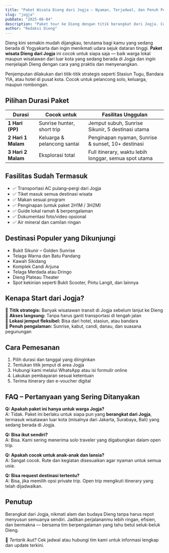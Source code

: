 ```yaml
---
title: "Paket Wisata Dieng dari Jogja – Nyaman, Terjadwal, dan Penuh Pengalaman"
slug: "jogja"
pubDate: "2025-08-04"
description: "Paket tour ke Dieng dengan titik berangkat dari Jogja. Cocok untuk semua wisatawan yang sedang berada di Yogyakarta, baik keluarga, pasangan, maupun solo traveler."
author: "Redaksi Dieng"
---
```



Dieng kini semakin mudah dijangkau, terutama bagi kamu yang sedang berada di Yogyakarta dan ingin menikmati udara sejuk dataran tinggi. **Paket wisata Dieng dari Jogja** ini cocok untuk siapa saja — baik warga lokal maupun wisatawan dari luar kota yang sedang berada di Jogja dan ingin menjelajah Dieng dengan cara yang praktis dan menyenangkan.

Penjemputan dilakukan dari titik-titik strategis seperti Stasiun Tugu, Bandara YIA, atau hotel di pusat kota. Cocok untuk pelancong solo, keluarga, maupun rombongan.

## Pilihan Durasi Paket

| Durasi             | Cocok untuk            | Fasilitas Unggulan                                    |
|--------------------|------------------------|--------------------------------------------------------|
| **1 Hari (PP)**    | Sunrise hunter, short trip | Jemput subuh, Sunrise Sikunir, 5 destinasi utama   |
| **2 Hari 1 Malam** | Keluarga & pelancong santai | Penginapan nyaman, Sunrise & sunset, 10+ destinasi |
| **3 Hari 2 Malam** | Eksplorasi total       | Full itinerary, waktu lebih longgar, semua spot utama |

## Fasilitas Sudah Termasuk

- ✅ Transportasi AC pulang–pergi dari Jogja  
- ✅ Tiket masuk semua destinasi wisata  
- ✅ Makan sesuai program  
- ✅ Penginapan (untuk paket 2H1M / 3H2M)  
- ✅ Guide lokal ramah & berpengalaman  
- ✅ Dokumentasi foto/video opsional  
- ✅ Air mineral dan camilan ringan

## Destinasi Populer yang Dikunjungi

- Bukit Sikunir – Golden Sunrise  
- Telaga Warna dan Batu Pandang  
- Kawah Sikidang  
- Komplek Candi Arjuna  
- Telaga Merdada atau Dringo  
- Dieng Plateau Theater  
- Spot kekinian seperti Bukit Scooter, Pintu Langit, dan lainnya

## Kenapa Start dari Jogja?

🧭 **Titik strategis:** Banyak wisatawan transit di Jogja sebelum lanjut ke Dieng  
🚐 **Akses langsung:** Tanpa harus ganti transportasi di tengah jalan  
📍 **Lokasi jemput fleksibel:** Bisa dari hotel, stasiun, atau bandara  
📸 **Penuh pengalaman:** Sunrise, kabut, candi, danau, dan suasana pegunungan

## Cara Pemesanan

1. Pilih durasi dan tanggal yang diinginkan  
2. Tentukan titik jemput di area Jogja  
3. Hubungi kami melalui WhatsApp atau isi formulir online  
4. Lakukan pembayaran sesuai ketentuan  
5. Terima itinerary dan e-voucher digital

## FAQ – Pertanyaan yang Sering Ditanyakan

**Q: Apakah paket ini hanya untuk warga Jogja?**  
A: Tidak. Paket ini berlaku untuk siapa pun yang **berangkat dari Jogja**, termasuk wisatawan luar kota (misalnya dari Jakarta, Surabaya, Bali) yang sedang berada di Jogja.

**Q: Bisa ikut sendiri?**  
A: Bisa. Kami sering menerima solo traveler yang digabungkan dalam open trip.

**Q: Apakah cocok untuk anak-anak dan lansia?**  
A: Sangat cocok. Rute dan kegiatan disesuaikan agar nyaman untuk semua usia.

**Q: Bisa request destinasi tertentu?**  
A: Bisa, jika memilih opsi private trip. Open trip mengikuti itinerary yang telah dijadwalkan.

## Penutup

Berangkat dari Jogja, nikmati alam dan budaya Dieng tanpa harus repot menyusun semuanya sendiri. Jadikan perjalananmu lebih ringan, efisien, dan bermakna — bersama tim berpengalaman yang tahu betul seluk-beluk Dieng.

📩 _Tertarik ikut?_ Cek jadwal atau hubungi tim kami untuk informasi lengkap dan update terkini.
